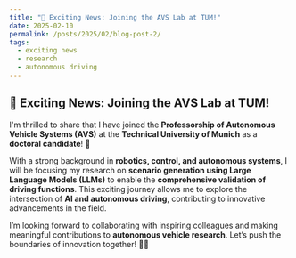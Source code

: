 ```yaml
---
title: "🚀 Exciting News: Joining the AVS Lab at TUM!"
date: 2025-02-10
permalink: /posts/2025/02/blog-post-2/
tags:
  - exciting news
  - research
  - autonomous driving
---
```


## 🚀 Exciting News: Joining the AVS Lab at TUM!  

I'm thrilled to share that I have joined the **Professorship of Autonomous Vehicle Systems (AVS)** at the **Technical University of Munich** as a **doctoral candidate**! 🎉  

With a strong background in **robotics, control, and autonomous systems**, I will be focusing my research on **scenario generation using Large Language Models (LLMs)** to enable the **comprehensive validation of driving functions**. This exciting journey allows me to explore the intersection of **AI and autonomous driving**, contributing to innovative advancements in the field.  

I’m looking forward to collaborating with inspiring colleagues and making meaningful contributions to **autonomous vehicle research**. Let’s push the boundaries of innovation together! 🚗💡  

